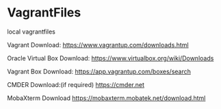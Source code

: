 # VagrantFiles
local vagrantfiles

Vagrant Download:
https://www.vagrantup.com/downloads.html

Oracle Virtual Box Download:
https://www.virtualbox.org/wiki/Downloads

Vagrant Box Download:
https://app.vagrantup.com/boxes/search

CMDER Download:(if required)
https://cmder.net

MobaXterm Download
https://mobaxterm.mobatek.net/download.html
